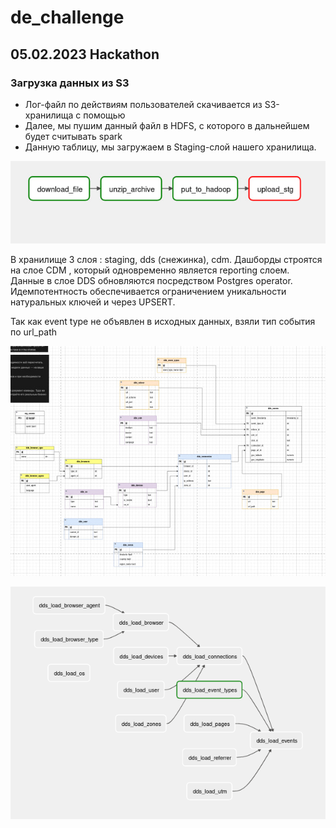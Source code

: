 # de_challenge

## 05.02.2023 Hackathon
### Загрузка данных из S3

* Лог-файл по действиям пользователей скачивается из S3-хранилища с помощью 
* Далее, мы пушим данный файл в HDFS, с которого в дальнейшем будет считывать spark
* Данную таблицу, мы загружаем в Staging-слой нашего хранилища.

![Alt text](images/dag1.jpg "DAG1")

 В хранилище 3 слоя : staging, dds (снежинка), cdm.
 Дашборды строятся на слое CDM , который одновременно является reporting слоем.
 Данные в слое DDS обновляются посредством Postgres operator. Идемпотентность обеспечивается ограничением уникальности натуральных ключей и через UPSERT.

 Так как event type не объявлен в исходных данных, взяли тип события по url_path

![Alt text](images/dwh.jpg "DWH")

![Alt text](images/dag2.png "DAG2")